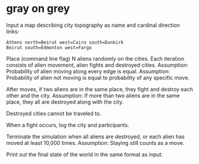 gray on grey
============


Input a map describing city topography as name and cardinal direction links:
```
Athens north=Beirut west=Cairo south=Dunkirk
Beirut south=Edmonton west=Fargo
```

Place (command line flag) N aliens randomly on the cities.
Each iteration consists of alien movement, alien fights and destroyed cities.
Assumption: Probability of alien moving along every edge is equal.
Assumption: Probability of alien not moving is equal to probability of any specific move.

After moves, if two aliens are in the same place, they fight and destroy each other and the city.
Assumption: If more than two aliens are in the same place, they all are destroyed along with the city.

Destroyed cities cannot be traveled to.

When a fight occurs, log the city and participants.

Terminate the simulation when all aliens are destroyed, or each alien has moved at least 10,000 times.
Assumption: Staying still counts as a move.

Print out the final state of the world in the same format as input.
